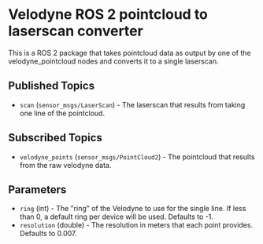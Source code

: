 Velodyne ROS 2 pointcloud to laserscan converter
================================================

This is a ROS 2 package that takes pointcloud data as output by one of the velodyne_pointcloud nodes and converts it to a single laserscan.

Published Topics
----------------
* `scan` (`sensor_msgs/LaserScan`) - The laserscan that results from taking one line of the pointcloud.

Subscribed Topics
-----------------
* `velodyne_points` (`sensor_msgs/PointCloud2`) - The pointcloud that results from the raw velodyne data.

Parameters
----------
* `ring` (int) - The "ring" of the Velodyne to use for the single line.  If less than 0, a default ring per device will be used.  Defaults to -1.
* `resolution` (double) - The resolution in meters that each point provides.  Defaults to 0.007.
